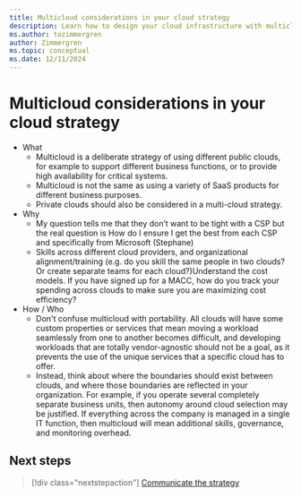 ```yaml
---
title: Multicloud considerations in your cloud strategy
description: Learn how to design your cloud infrastructure with multicloud in mind to support different business functions or provide high availability for critical systems.
ms.author: tozimmergren
author: Zimmergren
ms.topic: conceptual
ms.date: 12/11/2024
---
```


# Multicloud considerations in your cloud strategy

- What
  - Multicloud is a deliberate strategy of using different public clouds, for example to support different business functions, or to provide high availability for critical systems.
  - Multicloud is not the same as using a variety of SaaS products for different business purposes.
  - Private clouds should also be considered in a multi-cloud strategy.
- Why
  - My question tells me that they don’t want to be tight with a CSP but the real question is How do I ensure I get the best from each CSP and specifically from Microsoft (Stephane)
  - Skills across different cloud providers, and organizational alignment/training (e.g. do you skill the same people in two clouds? Or create separate teams for each cloud?)Understand the cost models. If you have signed up for a MACC, how do you track your spending across clouds to make sure you are maximizing cost efficiency?
- How / Who
  - Don't confuse multicloud with portability. All clouds will have some custom properties or services that mean moving a workload seamlessly from one to another becomes difficult, and developing workloads that are totally vendor-agnostic should not be a goal, as it prevents the use of the unique services that a specific cloud has to offer.
  - Instead, think about where the boundaries should exist between clouds, and where those boundaries are reflected in your organization. For example, if you operate several completely separate business units, then autonomy around cloud selection may be justified. If everything across the company is managed in a single IT function, then multicloud will mean additional skills, governance, and monitoring overhead.

## Next steps

> [!div class="nextstepaction"]
> [Communicate the strategy](../communication.md)